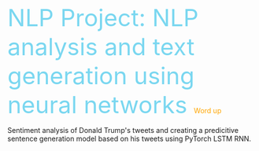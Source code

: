 <font color="#7ad7f0"><font size="20"> NLP Project: NLP analysis and text generation using neural networks </font></font>
 <span style="color:orange;">Word up</span>

Sentiment analysis of Donald Trump's tweets and creating a predicitive sentence generation model based on his tweets using PyTorch LSTM RNN.
